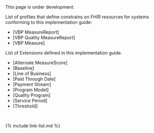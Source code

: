 
<div class="bg-info" markdown="1">
This page is under development.
</div>

List of profiles that define constrains on FHIR resources for systems conforming to this implementation guide:

* [VBP MeasureReport]
* [VBP Quality MeasureReport]
* [VBP Measure]

List of Extensions defined in this implementation guide.

* [Alternate MeasureScore]
* [Baseline]
* [Line of Business]
* [Paid Through Date]
* [Payment Stream]
* [Program Model]
* [Quality Program]
* [Service Period]
* [Threshold]

<br />

{% include link-list.md %}

